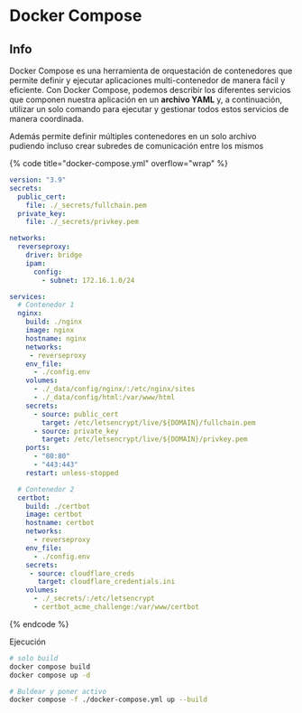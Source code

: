 # Docker Compose

## Info

Docker Compose es una herramienta de orquestación de contenedores que permite definir y ejecutar aplicaciones multi-contenedor de manera fácil y eficiente. Con Docker Compose, podemos describir los diferentes servicios que componen nuestra aplicación en un **archivo YAML** y, a continuación, utilizar un solo comando para ejecutar y gestionar todos estos servicios de manera coordinada.

Además permite definir múltiples contenedores en un solo archivo pudiendo incluso crear subredes de comunicación entre los mismos

{% code title="docker-compose.yml" overflow="wrap" %}
```yaml
version: "3.9"
secrets:
  public_cert:
    file: ./_secrets/fullchain.pem
  private_key:
    file: ./_secrets/privkey.pem

networks:
  reverseproxy:
    driver: bridge
    ipam:
      config:
        - subnet: 172.16.1.0/24

services:
  # Contenedor 1
  nginx:
    build: ./nginx
    image: nginx
    hostname: nginx
    networks:
     - reverseproxy
    env_file:
      - ./config.env
    volumes:
      - ./_data/config/nginx/:/etc/nginx/sites
      - ./_data/config/html:/var/www/html
    secrets:
      - source: public_cert
        target: /etc/letsencrypt/live/${DOMAIN}/fullchain.pem
      - source: private_key
        target: /etc/letsencrypt/live/${DOMAIN}/privkey.pem
    ports:
      - "80:80"
      - "443:443"
    restart: unless-stopped

  # Contenedor 2
  certbot:
    build: ./certbot
    image: certbot
    hostname: certbot
    networks:
      - reverseproxy
    env_file:
      - ./config.env
    secrets:
     - source: cloudflare_creds
       target: cloudflare_credentials.ini
    volumes:
      - ./_secrets/:/etc/letsencrypt
      - certbot_acme_challenge:/var/www/certbot


```
{% endcode %}

Ejecución

```bash
# solo build
docker compose build
docker compose up -d

# Buldear y poner activo 
docker compose -f ./docker-compose.yml up --build
```
